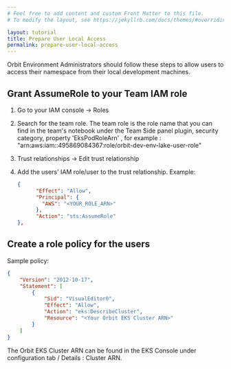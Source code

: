 ```yaml
---
# Feel free to add content and custom Front Matter to this file.
# To modify the layout, see https://jekyllrb.com/docs/themes/#overriding-theme-defaults

layout: tutorial
title: Prepare User Local Access
permalink: prepare-user-local-access
---
```



Orbit Environment Administrators should follow these steps to allow users to access their namespace from their local development machines.

## Grant AssumeRole to your Team IAM role

1. Go to your IAM console -> Roles

2. Search for the team role.  The team role is the role name that you can find in the team's notebook under the Team Side panel plugin, security category, property 'EksPodRoleArn' , for example : "arn:aws:iam::495869084367:role/orbit-dev-env-lake-user-role"

3. Trust relationships -> Edit trust relationship

4. Add the users' IAM role/user to the trust relationship. Example:

   ```json
   {
         "Effect": "Allow",
         "Principal": {
           "AWS": "<YOUR_ROLE_ARN>"
         },
         "Action": "sts:AssumeRole"
   },
   ```

## Create a role policy for the users
Sample policy:
```json
{
    "Version": "2012-10-17",
    "Statement": [
        {
            "Sid": "VisualEditor0",
            "Effect": "Allow",
            "Action": "eks:DescribeCluster",
            "Resource": "<Your Orbit EKS Cluster ARN>"
        }
    ]
}
```
The Orbit EKS Cluster ARN can be found in the EKS Console under configuration tab / Details : Cluster ARN.

